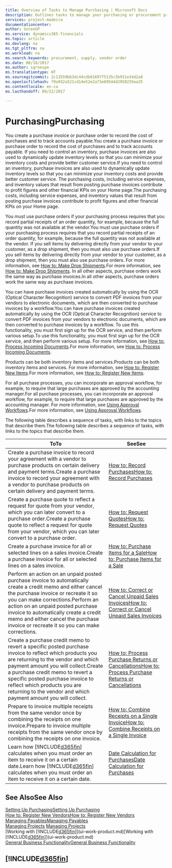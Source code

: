 ```yaml
---
title: Overview of Tasks to Manage Purchasing | Microsoft Docs
description: Outlines tasks to manage your purchasing or procurement processes, including how purchase invoices and purchase orders work.
services: project-madeira
documentationcenter: 
author: SorenGP
ms.service: dynamics365-financials
ms.topic: article
ms.devlang: na
ms.tgt_pltfrm: na
ms.workload: na
ms.search.keywords: procurement, supply, vendor order
ms.date: 08/10/2017
ms.author: sgroespe
ms.translationtype: HT
ms.sourcegitcommit: 2c13559bb3dc44cdb61697f5135c5b931e34d2a8
ms.openlocfilehash: f9a932a521cd14e52e2a73e69544d2950235ea35
ms.contentlocale: en-ca
ms.lasthandoff: 09/22/2017

---
```

# <a name="purchasing"></a><span data-ttu-id="14ea0-103">Purchasing</span><span class="sxs-lookup"><span data-stu-id="14ea0-103">Purchasing</span></span>
<span data-ttu-id="14ea0-104">You create a purchase invoice or purchase order to record the cost of purchases and to track accounts payable.</span><span class="sxs-lookup"><span data-stu-id="14ea0-104">You create a purchase invoice or purchase order to record the cost of purchases and to track accounts payable.</span></span> <span data-ttu-id="14ea0-105">If you need to control an inventory, purchase invoices are also used to dynamically update inventory levels so that you can minimize your inventory costs and provide better customer service.</span><span class="sxs-lookup"><span data-stu-id="14ea0-105">If you need to control an inventory, purchase invoices are also used to dynamically update inventory levels so that you can minimize your inventory costs and provide better customer service.</span></span> <span data-ttu-id="14ea0-106">The purchasing costs, including service expenses, and inventory values that result from posting purchase invoices contribute to profit figures and other financial KPIs on your Home page.</span><span class="sxs-lookup"><span data-stu-id="14ea0-106">The purchasing costs, including service expenses, and inventory values that result from posting purchase invoices contribute to profit figures and other financial KPIs on your Home page.</span></span>

<span data-ttu-id="14ea0-107">You must use purchase orders if your purchasing process requires that you record partial receipts of an order quantity, for example, because the full quantity was not available at the vendor.</span><span class="sxs-lookup"><span data-stu-id="14ea0-107">You must use purchase orders if your purchasing process requires that you record partial receipts of an order quantity, for example, because the full quantity was not available at the vendor.</span></span> <span data-ttu-id="14ea0-108">If you sell items by delivering directly from your vendor to your customer, as a drop shipment, then you must also use purchase orders.</span><span class="sxs-lookup"><span data-stu-id="14ea0-108">If you sell items by delivering directly from your vendor to your customer, as a drop shipment, then you must also use purchase orders.</span></span> <span data-ttu-id="14ea0-109">For more information, see [How to: Make Drop Shipments](sales-how-drop-shipment.md).</span><span class="sxs-lookup"><span data-stu-id="14ea0-109">For more information, see [How to: Make Drop Shipments](sales-how-drop-shipment.md).</span></span> <span data-ttu-id="14ea0-110">In all other aspects, purchase orders work the same way as purchase invoices.</span><span class="sxs-lookup"><span data-stu-id="14ea0-110">In all other aspects, purchase orders work the same way as purchase invoices.</span></span>

<span data-ttu-id="14ea0-111">You can have purchase invoices created automatically by using the OCR (Optical Character Recognition) service to convert PDF invoices from your vendors to electronic documents, which are then converted to purchase invoices by a workflow.</span><span class="sxs-lookup"><span data-stu-id="14ea0-111">You can have purchase invoices created automatically by using the OCR (Optical Character Recognition) service to convert PDF invoices from your vendors to electronic documents, which are then converted to purchase invoices by a workflow.</span></span> <span data-ttu-id="14ea0-112">To use this functionality, you must first sign up for the OCR service, and then perform various setup.</span><span class="sxs-lookup"><span data-stu-id="14ea0-112">To use this functionality, you must first sign up for the OCR service, and then perform various setup.</span></span> <span data-ttu-id="14ea0-113">For more information, see [How to: Process Incoming Documents](across-process-income-documents.md).</span><span class="sxs-lookup"><span data-stu-id="14ea0-113">For more information, see [How to: Process Incoming Documents](across-process-income-documents.md).</span></span>      

<span data-ttu-id="14ea0-114">Products can be both inventory items and services.</span><span class="sxs-lookup"><span data-stu-id="14ea0-114">Products can be both inventory items and services.</span></span> <span data-ttu-id="14ea0-115">For more information, see [How to: Register New Items](inventory-how-register-new-items.md).</span><span class="sxs-lookup"><span data-stu-id="14ea0-115">For more information, see [How to: Register New Items](inventory-how-register-new-items.md).</span></span>

<span data-ttu-id="14ea0-116">For all purchase processes, you can incorporate an approval workflow, for example, to require that large purchases are approved by the accounting manager.</span><span class="sxs-lookup"><span data-stu-id="14ea0-116">For all purchase processes, you can incorporate an approval workflow, for example, to require that large purchases are approved by the accounting manager.</span></span> <span data-ttu-id="14ea0-117">For more information, see [Using Approval Workflows](across-how-use-approval-workflows.md).</span><span class="sxs-lookup"><span data-stu-id="14ea0-117">For more information, see [Using Approval Workflows](across-how-use-approval-workflows.md).</span></span>

<span data-ttu-id="14ea0-118">The following table describes a sequence of tasks, with links to the topics that describe them.</span><span class="sxs-lookup"><span data-stu-id="14ea0-118">The following table describes a sequence of tasks, with links to the topics that describe them.</span></span>

| <span data-ttu-id="14ea0-119">To</span><span class="sxs-lookup"><span data-stu-id="14ea0-119">To</span></span> | <span data-ttu-id="14ea0-120">See</span><span class="sxs-lookup"><span data-stu-id="14ea0-120">See</span></span> |
| --- | --- |
| <span data-ttu-id="14ea0-121">Create a purchase invoice to record your agreement with a vendor to purchase products on certain delivery and payment terms.</span><span class="sxs-lookup"><span data-stu-id="14ea0-121">Create a purchase invoice to record your agreement with a vendor to purchase products on certain delivery and payment terms.</span></span> |[<span data-ttu-id="14ea0-122">How to: Record Purchases</span><span class="sxs-lookup"><span data-stu-id="14ea0-122">How to: Record Purchases</span></span>](purchasing-how-record-purchases.md) |
|<span data-ttu-id="14ea0-123">Create a purchase quote to reflect a request for quote from your vendor, which you can later convert to a purchase order.</span><span class="sxs-lookup"><span data-stu-id="14ea0-123">Create a purchase quote to reflect a request for quote from your vendor, which you can later convert to a purchase order.</span></span>|[<span data-ttu-id="14ea0-124">How to: Request Quotes</span><span class="sxs-lookup"><span data-stu-id="14ea0-124">How to: Request Quotes</span></span>](purchasing-how-request-quotes.md)|
| <span data-ttu-id="14ea0-125">Create a purchase invoice for all or selected lines on a sales invoice.</span><span class="sxs-lookup"><span data-stu-id="14ea0-125">Create a purchase invoice for all or selected lines on a sales invoice.</span></span> |[<span data-ttu-id="14ea0-126">How to: Purchase Items for a Sale</span><span class="sxs-lookup"><span data-stu-id="14ea0-126">How to: Purchase Items for a Sale</span></span>](purchasing-how-purchase-products-sale.md) |
| <span data-ttu-id="14ea0-127">Perform an action on an unpaid posted purchase invoice to automatically create a credit memo and either cancel the purchase invoice or recreate it so you can make corrections.</span><span class="sxs-lookup"><span data-stu-id="14ea0-127">Perform an action on an unpaid posted purchase invoice to automatically create a credit memo and either cancel the purchase invoice or recreate it so you can make corrections.</span></span> |[<span data-ttu-id="14ea0-128">How to: Correct or Cancel Unpaid Sales Invoices</span><span class="sxs-lookup"><span data-stu-id="14ea0-128">How to: Correct or Cancel Unpaid Sales Invoices</span></span>](purchasing-how-correct-cancel-unpaid-purchase-invoices.md) |
| <span data-ttu-id="14ea0-129">Create a purchase credit memo to revert a specific posted purchase invoice to reflect which products you are returning to the vendor and which payment amount you will collect.</span><span class="sxs-lookup"><span data-stu-id="14ea0-129">Create a purchase credit memo to revert a specific posted purchase invoice to reflect which products you are returning to the vendor and which payment amount you will collect.</span></span> |[<span data-ttu-id="14ea0-130">How to: Process Purchase Returns or Cancellations</span><span class="sxs-lookup"><span data-stu-id="14ea0-130">How to: Process Purchase Returns or Cancellations</span></span>](purchasing-how-register-new-vendors.md) |
|<span data-ttu-id="14ea0-131">Prepare to invoice multiple receipts from the same vendor once by combining the receipts on one invoice.</span><span class="sxs-lookup"><span data-stu-id="14ea0-131">Prepare to invoice multiple receipts from the same vendor once by combining the receipts on one invoice.</span></span>|[<span data-ttu-id="14ea0-132">How to: Combine Receipts on a Single Invoice</span><span class="sxs-lookup"><span data-stu-id="14ea0-132">How to: Combine Receipts on a Single Invoice</span></span>](purchasing-how-to-combine-receipts.md)|
| <span data-ttu-id="14ea0-133">Learn how [!INCLUDE[d365fin](includes/d365fin_md.md)] calculates when you must order an item to receive it on a certain date.</span><span class="sxs-lookup"><span data-stu-id="14ea0-133">Learn how [!INCLUDE[d365fin](includes/d365fin_md.md)] calculates when you must order an item to receive it on a certain date.</span></span>|[<span data-ttu-id="14ea0-134">Date Calculation for Purchases</span><span class="sxs-lookup"><span data-stu-id="14ea0-134">Date Calculation for Purchases</span></span>](purchasing-date-calculation-for-purchases.md)|

## <a name="see-also"></a><span data-ttu-id="14ea0-135">See Also</span><span class="sxs-lookup"><span data-stu-id="14ea0-135">See Also</span></span>
[<span data-ttu-id="14ea0-136">Setting Up Purchasing</span><span class="sxs-lookup"><span data-stu-id="14ea0-136">Setting Up Purchasing</span></span>](purchasing-setup-purchasing.md)  
[<span data-ttu-id="14ea0-137">How to: Register New Vendors</span><span class="sxs-lookup"><span data-stu-id="14ea0-137">How to: Register New Vendors</span></span>](purchasing-how-register-new-vendors.md)  
[<span data-ttu-id="14ea0-138">Managing Payables</span><span class="sxs-lookup"><span data-stu-id="14ea0-138">Managing Payables</span></span>](payables-manage-payables.md)  
<span data-ttu-id="14ea0-139">[Managing Projects](projects-manage-projects.md)  </span><span class="sxs-lookup"><span data-stu-id="14ea0-139">[Managing Projects](projects-manage-projects.md)  </span></span>  
<span data-ttu-id="14ea0-140">[Working with [!INCLUDE[d365fin](includes/d365fin_md.md)]](ui-work-product.md)</span><span class="sxs-lookup"><span data-stu-id="14ea0-140">[Working with [!INCLUDE[d365fin](includes/d365fin_md.md)]](ui-work-product.md)</span></span>  
[<span data-ttu-id="14ea0-141">General Business Functionality</span><span class="sxs-lookup"><span data-stu-id="14ea0-141">General Business Functionality</span></span>](ui-across-business-areas.md)

## [!INCLUDE[d365fin](includes/free_trial_md.md)]

